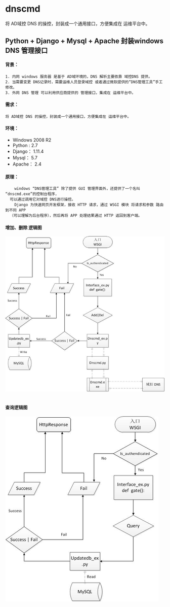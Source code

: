 # dnscmd
将 AD域控 DNS 的操控，封装成一个通用接口，方便集成在 运维平台中。
<br>

## Python + Django + Mysql + Apache 封装windows DNS 管理接口

#### 背景：
    1. 内网 windows 服务器 是基于 AD域环境的，DNS 解析主要依靠 域控DNS 提供。
    2. 当需要变更 DNS记录时，需要运维人员登录域控 或者通过微软提供的“DNS管理工具”手工修改。
    3. 外网 DNS 管理 可以利用供应商提供的 管理接口，集成在 运维平台中。

#### 需求：
    将 AD域控 DNS 的操控，封装成一个通用接口，方便集成在 运维平台中。

#### 环境：
* Windows 2008 R2
* Python : 2.7
* Django： 1.11.4
* Mysql： 5.7
* Apache： 2.4

#### 原理：
        windows “DNS管理工具” 除了提供 GUI 管理界面外，还提供了一个名叫 “dnscmd.exe”的控制台程序，
      可以通过调用它对域控 DNS进行操控。
        Django 为快速网页开发框架，接收 HTTP 请求，通过 WSGI 模块 将请求和参数 路由到不同 APP
      （可以理解为后台程序），然后再将 APP 处理结果通过 HTTP 返回到客户端。

#### 增加、删除 逻辑图
![](https://github.com/gujifly/dnscmd/blob/master/dnscmd-img/add_del.jpg)
<br><br>
#### 查询逻辑图
![](https://github.com/gujifly/dnscmd/blob/master/dnscmd-img/query.jpg)
